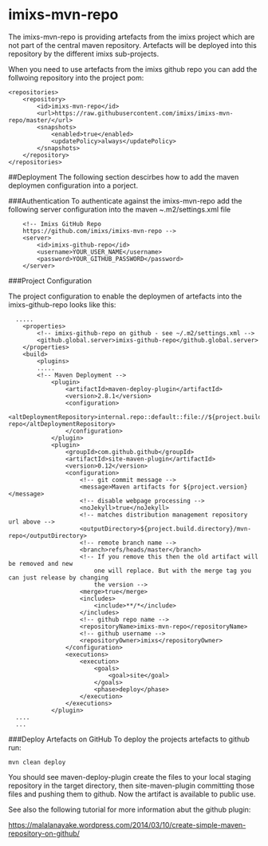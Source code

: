 # imixs-mvn-repo
The imixs-mvn-repo is providing artefacts from the imixs project which are not part of the central maven repository. Artefacts will be deployed into this repository by the different imixs sub-projects. 

When you need to use artefacts from the imixs github repo you can add the follwoing repository into the project pom:

    <repositories>
        <repository>
            <id>imixs-mvn-repo</id>
            <url>https://raw.githubusercontent.com/imixs/imixs-mvn-repo/master/</url>
            <snapshots>
                <enabled>true</enabled>
                <updatePolicy>always</updatePolicy>
            </snapshots>
        </repository>
    </repositories>


##Deployment
The following section descirbes how to add the maven deploymen configuration into a porject. 

###Authentication
To authenticate against the imixs-mvn-repo add the following server configuration into the maven ~.m2/settings.xml file


    	<!-- Imixs GitHub Repo
    	https://github.com/imixs/imixs-mvn-repo -->
    	<server>
    		<id>imixs-github-repo</id>
    		<username>YOUR_USER_NAME</username>
    		<password>YOUR_GITHUB_PASSWORD</password>
    	</server>
  

###Project Configuration  

The project configuration to enable the deploymen of artefacts into the imixs-github-repo looks like this:


      .....
      	<properties>
      		<!-- imixs-github-repo on github - see ~/.m2/settings.xml -->
          	<github.global.server>imixs-github-repo</github.global.server>
      	</properties>
      	<build>
      		<plugins>
      		.....
      		<!-- Maven Deployment -->
      			<plugin>
      				<artifactId>maven-deploy-plugin</artifactId>
      				<version>2.8.1</version>
      				<configuration>
      					<altDeploymentRepository>internal.repo::default::file://${project.build.directory}/mvn-repo</altDeploymentRepository>
      				</configuration>
      			</plugin>
      			<plugin>
      				<groupId>com.github.github</groupId>
      				<artifactId>site-maven-plugin</artifactId>
      				<version>0.12</version>
      				<configuration>
      					<!-- git commit message -->
      					<message>Maven artifacts for ${project.version}</message>
      					<!-- disable webpage processing -->
      					<noJekyll>true</noJekyll>
      					<!-- matches distribution management repository url above -->
      					<outputDirectory>${project.build.directory}/mvn-repo</outputDirectory>
      					<!-- remote branch name -->
      					<branch>refs/heads/master</branch>
      					<!-- If you remove this then the old artifact will be removed and new 
      						one will replace. But with the merge tag you can just release by changing 
      						the version -->
      					<merge>true</merge>
      					<includes>
      						<include>**/*</include>
      					</includes>
      					<!-- github repo name -->
      					<repositoryName>imixs-mvn-repo</repositoryName>
      					<!-- github username -->
      					<repositoryOwner>imixs</repositoryOwner>
      				</configuration>
      				<executions>
      					<execution>
      						<goals>
      							<goal>site</goal>
      						</goals>
      						<phase>deploy</phase>
      					</execution>
      				</executions>
      			</plugin>
      ....
      ...


###Deploy Artefacts on GitHub
To deploy the projects artefacts to github run:


	mvn clean deploy 

You should see maven-deploy-plugin create the files to your local staging repository in the target directory, then site-maven-plugin committing those files and pushing them to github. Now the artifact is available to public use.


See also the following tutorial for more information abut the github plugin:

https://malalanayake.wordpress.com/2014/03/10/create-simple-maven-repository-on-github/
